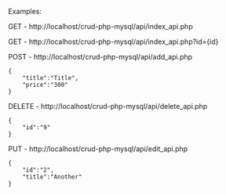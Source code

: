 Examples:

GET - http://localhost/crud-php-mysql/api/index_api.php

GET - http://localhost/crud-php-mysql/api/index_api.php?id={id}


POST - http://localhost/crud-php-mysql/api/add_api.php
```
{
    "title":"Title",
    "price":"300"
}
```

DELETE - http://localhost/crud-php-mysql/api/delete_api.php
```
{
    "id":"9"
}
```

PUT - http://localhost/crud-php-mysql/api/edit_api.php
```
{
    "id":"2",
    "title":"Another"
}
```
